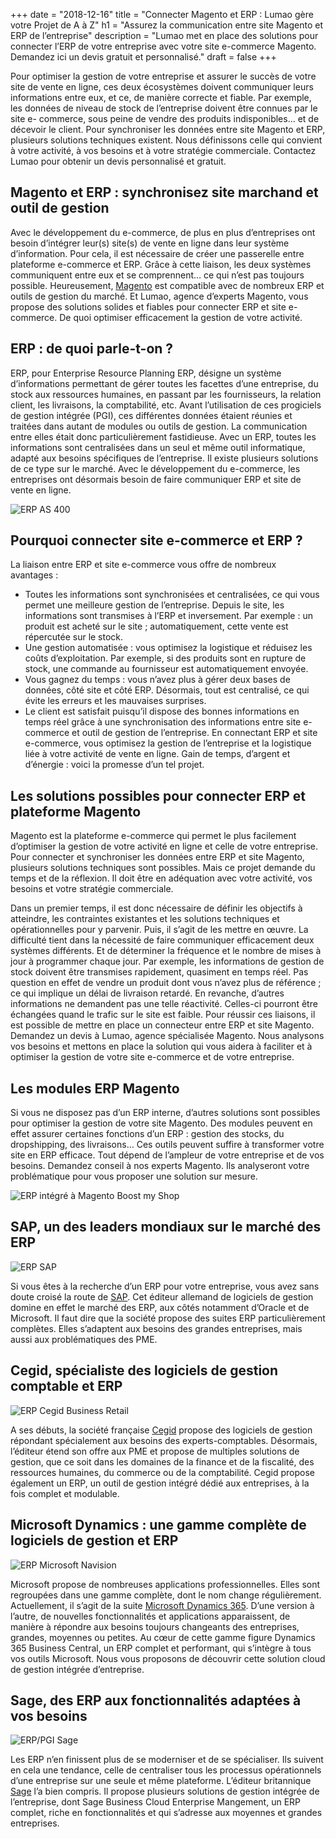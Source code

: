 +++
date = "2018-12-16"
title = "Connecter Magento et ERP : Lumao gère votre Projet de A à Z"
h1 = "Assurez la communication entre site Magento et ERP de l’entreprise"
description = "Lumao met en place des solutions pour connecter l’ERP de votre entreprise avec votre site e-commerce Magento. Demandez ici un devis gratuit et personnalisé."
draft = false
+++

Pour optimiser la gestion de votre entreprise et assurer le succès de votre site de vente en ligne, ces
deux écosystèmes doivent communiquer leurs informations entre eux, et ce, de manière correcte et
fiable. Par exemple, les données de niveau de stock de l’entreprise doivent être connues par le site e-
commerce, sous peine de vendre des produits indisponibles… et de décevoir le client. Pour
synchroniser les données entre site Magento et ERP, plusieurs solutions techniques existent. Nous
définissons celle qui convient à votre activité, à vos besoins et à votre stratégie commerciale.
Contactez Lumao pour obtenir un devis personnalisé et gratuit.

## Magento et ERP : synchronisez site marchand et outil de gestion

Avec le développement du e-commerce, de plus en plus d’entreprises ont besoin d’intégrer leur(s)
site(s) de vente en ligne dans leur système d’information. Pour cela, il est nécessaire de créer une
passerelle entre plateforme e-commerce et ERP. Grâce à cette liaison, les deux systèmes
communiquent entre eux et se comprennent… ce qui n’est pas toujours possible. Heureusement,
[Magento](/ecommerce/cms/magento/) est compatible avec de nombreux ERP et outils de gestion du marché. Et Lumao, agence
d’experts Magento, vous propose des solutions solides et fiables pour connecter ERP et site e-
commerce. De quoi optimiser efficacement la gestion de votre activité.

## ERP : de quoi parle-t-on ?

ERP, pour Enterprise Resource Planning ERP, désigne un système d’informations permettant de gérer
toutes les facettes d’une entreprise, du stock aux ressources humaines, en passant par les
fournisseurs, la relation client, les livraisons, la comptabilité, etc. Avant l’utilisation de ces progiciels
de gestion intégrée (PGI), ces différentes données étaient réunies et traitées dans autant de modules
ou outils de gestion. La communication entre elles était donc particulièrement fastidieuse. Avec un
ERP, toutes les informations sont centralisées dans un seul et même outil informatique, adapté aux
besoins spécifiques de l’entreprise. Il existe plusieurs solutions de ce type sur le marché.
Avec le développement du e-commerce, les entreprises ont désormais besoin de faire communiquer
ERP et site de vente en ligne.

<img class="animate zoomIn margin-auto" src="/images/erp/as400_logo.png" alt="ERP AS 400" />

## Pourquoi connecter site e-commerce et ERP ?

La liaison entre ERP et site e-commerce vous offre de nombreux avantages :
- Toutes les informations sont synchronisées et centralisées, ce qui vous permet une meilleure
gestion de l’entreprise. Depuis le site, les informations sont transmises à l’ERP et
inversement. Par exemple : un produit est acheté sur le site ; automatiquement, cette vente
est répercutée sur le stock.
- Une gestion automatisée : vous optimisez la logistique et réduisez les coûts d’exploitation.
Par exemple, si des produits sont en rupture de stock, une commande au fournisseur est
automatiquement envoyée.
- Vous gagnez du temps : vous n’avez plus à gérer deux bases de données, côté site et côté
ERP. Désormais, tout est centralisé, ce qui évite les erreurs et les mauvaises surprises.
- Le client est satisfait puisqu’il dispose des bonnes informations en temps réel grâce à une
synchronisation des informations entre site e-commerce et outil de gestion de l’entreprise.
En connectant ERP et site e-commerce, vous optimisez la gestion de l’entreprise et la logistique liée à
votre activité de vente en ligne. Gain de temps, d’argent et d’énergie : voici la promesse d’un tel
projet.

## Les solutions possibles pour connecter ERP et plateforme Magento

Magento est la plateforme e-commerce qui permet le plus facilement d’optimiser la gestion de votre
activité en ligne et celle de votre entreprise. Pour connecter et synchroniser les données entre ERP et
site Magento, plusieurs solutions techniques sont possibles. Mais ce projet demande du temps et de
la réflexion. Il doit être en adéquation avec votre activité, vos besoins et votre stratégie commerciale.

Dans un premier temps, il est donc nécessaire de définir les objectifs à atteindre, les contraintes
existantes et les solutions techniques et opérationnelles pour y parvenir. Puis, il s’agit de les mettre
en œuvre. La difficulté tient dans la nécessité de faire communiquer efficacement deux systèmes
différents. Et de déterminer la fréquence et le nombre de mises à jour à programmer chaque jour.
Par exemple, les informations de gestion de stock doivent être transmises rapidement, quasiment en
temps réel. Pas question en effet de vendre un produit dont vous n’avez plus de référence ; ce qui
implique un délai de livraison retardé. En revanche, d’autres informations ne demandent pas une
telle réactivité. Celles-ci pourront être échangées quand le trafic sur le site est faible.
Pour réussir ces liaisons, il est possible de mettre en place un connecteur entre ERP et site Magento.
Demandez un devis à Lumao, agence spécialisée Magento. Nous analysons vos besoins et mettons en
place la solution qui vous aidera à faciliter et à optimiser la gestion de votre site e-commerce et de
votre entreprise.

## Les modules ERP Magento

Si vous ne disposez pas d’un ERP interne, d’autres solutions sont possibles pour optimiser la gestion
de votre site Magento. Des modules peuvent en effet assurer certaines fonctions d’un ERP : gestion
des stocks, du dropshipping, des livraisons… Ces outils peuvent suffire à transformer votre site en
ERP efficace. Tout dépend de l’ampleur de votre entreprise et de vos besoins. Demandez conseil à
nos experts Magento. Ils analyseront votre problématique pour vous proposer une solution sur
mesure.

<img class="animate zoomIn margin-auto" src="/images/erp/logo_bms.png" alt="ERP intégré à Magento Boost my Shop" />

## SAP, un des leaders mondiaux sur le marché des ERP

<img class="animate zoomIn margin-auto" src="/images/erp/SAP_AG_logo.gif" alt="ERP SAP" />

Si vous êtes à la recherche d’un ERP pour votre entreprise, vous avez sans doute croisé la route de [SAP](/ecommerce/cms/magento/erp/sap/). Cet éditeur allemand de logiciels de gestion domine en effet le marché des ERP, aux côtés notamment d’Oracle et de Microsoft. Il faut dire que la société propose des suites ERP particulièrement complètes. Elles s’adaptent aux besoins des grandes entreprises, mais aussi aux problématiques des PME.

## Cegid, spécialiste des logiciels de gestion comptable et ERP

<img class="animate zoomIn margin-auto" src="/images/erp/Cegid_logo.png" alt="ERP Cegid Business Retail" />

A ses débuts, la société française [Cegid](/ecommerce/cms/magento/erp/cegid/) propose des logiciels de gestion répondant spécialement aux besoins des experts-comptables. Désormais, l’éditeur étend son offre aux PME et propose de multiples solutions de gestion, que ce soit dans les domaines de la finance et de la fiscalité, des ressources humaines, du commerce ou de la comptabilité. Cegid propose également un ERP, un outil de gestion intégré dédié aux entreprises, à la fois complet et modulable.

## Microsoft Dynamics : une gamme complète de logiciels de gestion et ERP

<img class="animate zoomIn margin-auto" src="/images/erp/Microsoft-Dynamics-NAV-logo.png" alt="ERP Microsoft Navision" />

Microsoft propose de nombreuses applications professionnelles. Elles sont regroupées dans une gamme complète, dont le nom change régulièrement. Actuellement, il s’agit de la suite [Microsoft Dynamics 365](/ecommerce/cms/magento/erp/dynamics/). D’une version à l’autre, de nouvelles fonctionnalités et applications apparaissent, de manière à répondre aux besoins toujours changeants des entreprises, grandes, moyennes ou petites. Au cœur de cette gamme figure Dynamics 365 Business Central, un ERP complet et performant, qui s’intègre à tous vos outils Microsoft. Nous vous proposons de découvrir cette solution cloud de gestion intégrée d’entreprise.

## Sage, des ERP aux fonctionnalités adaptées à vos besoins

<img class="animate zoomIn margin-auto" src="/images/erp/logo-Sage.png" alt="ERP/PGI Sage" />

Les ERP n’en finissent plus de se moderniser et de se spécialiser. Ils suivent en cela une tendance, celle de centraliser tous les processus opérationnels d’une entreprise sur une seule et même plateforme. L’éditeur britannique [Sage](/ecommerce/cms/magento/erp/sage/) l’a bien compris. Il propose plusieurs solutions de gestion intégrée de l’entreprise, dont Sage Business Cloud Enterprise Mangement, un ERP complet, riche en fonctionnalités et qui s’adresse aux moyennes et grandes entreprises.
